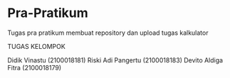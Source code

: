 # Pra-Pratikum
Tugas pra pratikum membuat repository dan upload tugas kalkulator

TUGAS KELOMPOK 

Didik Vinastu (2100018181)
Riski Adi Pangertu (2100018183)
Devito Aldiga Fitra (2100018179)
